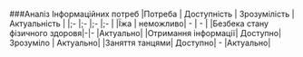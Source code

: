 ###Аналіз Інформаційних потреб
|Потреба | Доступність | Зрозумілість | Актуальність |
|;-      |;-           |;-            |;-            |
|Їжа     | неможливо| -               | -            |
|Безбека стану фізичного здоровя|-|-       |Актуально|
|Отримання інформації| Доступно| Зрозуміло | Актуально| 
|Заняття танцями|     Доступно| -          |Актуально|
